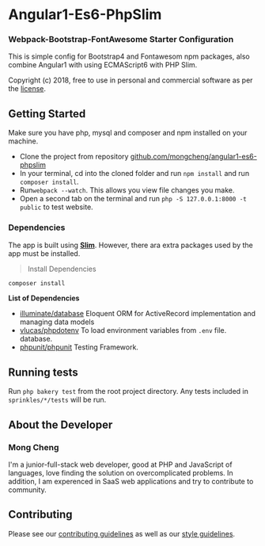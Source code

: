 # Angular1-Es6-PhpSlim

### Webpack-Bootstrap-FontAwesome Starter Configuration
This is simple config for Bootstrap4 and Fontawesom npm packages, also combine Angular1 with using ECMAScript6 with PHP Slim. 

Copyright (c) 2018, free to use in personal and commercial software as per the [license](LICENSE.md).

## Getting Started
Make sure you have php, mysql and composer and npm installed on your machine.
- Clone the project from repository [github.com/mongcheng/angular1-es6-phpslim](https://github.com/mongcheng/angular1-es6-phpslim)
- In your terminal, cd into the cloned folder and run `npm install` and run `composer install`.
- Run`webpack --watch`. This allows you view file changes you make.
- Open a second tab on the terminal and run `php -S 127.0.0.1:8000 -t public` to test website.

### Dependencies 
The app is built using **[Slim](https://www.slimframework.com/)**. However, there ara extra packages used by the app must be installed.
> Install Dependencies
```bash
composer install
```
**List of Dependencies**
- [illuminate/database](https://laravel.com/docs/5.5/eloquent) Eloquent ORM for ActiveRecord implementation and managing data models
- [vlucas/phpdotenv](https://github.com/vlucas/phpdotenv) To load environment variables from `.env` file.
database.
- [phpunit/phpunit](https://phpunit.de/) Testing Framework.

## Running tests

Run `php bakery test` from the root project directory. Any tests included in `sprinkles/*/tests` will be run.

## About the Developer

### Mong Cheng

I'm a junior-full-stack web developer, good at PHP and JavaScript of languages, love finding the solution on overcomplicated problems. In addition, I am experenced in SaaS web applications and try to contribute to community.

## Contributing

Please see our [contributing guidelines](.github/CONTRIBUTING.md) as well as our [style guidelines](STYLE-GUIDE.md).
